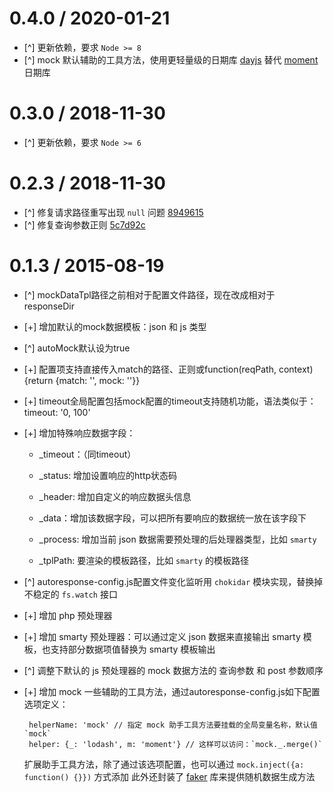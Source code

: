 0.4.0 / 2020-01-21
===================

* [^] 更新依赖，要求 `Node >= 8`
* [^] mock 默认辅助的工具方法，使用更轻量级的日期库 [dayjs](https://github.com/iamkun/dayjs) 替代 [moment](http://momentjs.com/docs/) 日期库


0.3.0 / 2018-11-30
===================

* [^] 更新依赖，要求 `Node >= 6`


0.2.3 / 2018-11-30
===================

* [^] 修复请求路径重写出现 `null` 问题 [8949615](https://github.com/wuhy/autoresponse/commit/8949615)
* [^] 修复查询参数正则 [5c7d92c](https://github.com/wuhy/autoresponse/commit/5c7d92c)

0.1.3 / 2015-08-19
===================

  * [^] mockDataTpl路径之前相对于配置文件路径，现在改成相对于responseDir
  * [+] 增加默认的mock数据模板：json 和 js 类型
  * [^] autoMock默认设为true
  * [+] 配置项支持直接传入match的路径、正则或function(reqPath, context){return {match: '', mock: ''}}
  * [+] timeout全局配置包括mock配置的timeout支持随机功能，语法类似于：timeout: '0, 100'
  * [+] 增加特殊响应数据字段：

    - _timeout：（同timeout）

    - _status: 增加设置响应的http状态码

    - _header: 增加自定义的响应数据头信息

    - _data：增加该数据字段，可以把所有要响应的数据统一放在该字段下

    - _process: 增加当前 json 数据需要预处理的后处理器类型，比如 `smarty`

    - _tplPath: 要渲染的模板路径，比如 `smarty` 的模板路径

  * [^] autoresponse-config.js配置文件变化监听用 `chokidar` 模块实现，替换掉不稳定的 `fs.watch` 接口
  * [+] 增加 php 预处理器
  * [+] 增加 smarty 预处理器：可以通过定义 json 数据来直接输出 smarty 模板，也支持部分数据项值替换为 smarty 模板输出
  * [^] 调整下默认的 js 预处理器的 mock 数据方法的 查询参数 和 post 参数顺序
  * [+] 增加 mock 一些辅助的工具方法，通过autoresponse-config.js如下配置选项定义：

    ```
     helperName: 'mock' // 指定 mock 助手工具方法要挂载的全局变量名称，默认值 `mock`
     helper: {_: 'lodash', m: 'moment'} // 这样可以访问：`mock._.merge()`
    ```

    扩展助手工具方法，除了通过该选项配置，也可以通过 `mock.inject({a: function() {}})` 方式添加
    此外还封装了 [faker](http://marak.com/faker.js/) 库来提供随机数据生成方法


